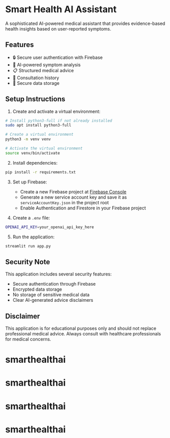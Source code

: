 # Smart Health AI Assistant

A sophisticated AI-powered medical assistant that provides evidence-based health insights based on user-reported symptoms.

## Features

- 🔒 Secure user authentication with Firebase
- 💊 AI-powered symptom analysis
- 📋 Structured medical advice
- 📜 Consultation history
- 🔐 Secure data storage

## Setup Instructions

1. Create and activate a virtual environment:
```bash
# Install python3-full if not already installed
sudo apt install python3-full

# Create a virtual environment
python3 -m venv venv

# Activate the virtual environment
source venv/bin/activate
```

2. Install dependencies:
```bash
pip install -r requirements.txt
```

3. Set up Firebase:
   - Create a new Firebase project at [Firebase Console](https://console.firebase.google.com)
   - Generate a new service account key and save it as `serviceAccountKey.json` in the project root
   - Enable Authentication and Firestore in your Firebase project

4. Create a `.env` file:
```bash
OPENAI_API_KEY=your_openai_api_key_here
```

5. Run the application:
```bash
streamlit run app.py
```

## Security Note
This application includes several security features:
- Secure authentication through Firebase
- Encrypted data storage
- No storage of sensitive medical data
- Clear AI-generated advice disclaimers

## Disclaimer
This application is for educational purposes only and should not replace professional medical advice. Always consult with healthcare professionals for medical concerns.
# smarthealthai
# smarthealthai
# smarthealthai
# smarthealthai
